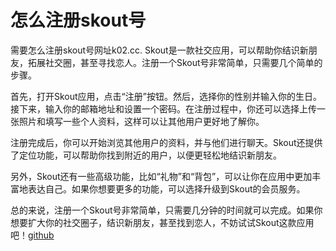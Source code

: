 # 怎么注册skout号

需要怎么注册skout号网址k02.cc. Skout是一款社交应用，可以帮助你结识新朋友，拓展社交圈，甚至寻找恋人。注册一个Skout号非常简单，只需要几个简单的步骤。

首先，打开Skout应用，点击“注册”按钮。然后，选择你的性别并输入你的生日。接下来，输入你的邮箱地址和设置一个密码。在注册过程中，你还可以选择上传一张照片和填写一些个人资料，这样可以让其他用户更好地了解你。

注册完成后，你可以开始浏览其他用户的资料，并与他们进行聊天。Skout还提供了定位功能，可以帮助你找到附近的用户，以便更轻松地结识新朋友。

另外，Skout还有一些高级功能，比如“礼物”和“背包”，可以让你在应用中更加丰富地表达自己。如果你想要更多的功能，可以选择升级到Skout的会员服务。

总的来说，注册一个Skout号非常简单，只需要几分钟的时间就可以完成。如果你想要扩大你的社交圈子，结识新朋友，甚至找到恋人，不妨试试Skout这款应用吧！[github](https://github.com)
